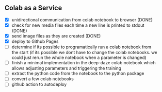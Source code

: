 ## Colab as a Service
- [x] unidirectional communication from colab notebook to browser (DONE)
- [x] check for new media files each time a new line is printed to stdout (DONE)
- [x] send image files as they are created (DONE)
- [x] deploy to Github Pages
- [ ] determine if its possible to programatically run a colab notebook from the start (if its possible we dont have to change the colab notebooks. we could just rerun the whole notebook when a parameter is changed)
- [ ] finish a minimal implementation in the deep-daze colab notebook which allows adjusting parameters and triggering the training
- [ ] extract the python code from the notebook to the python package
- [ ] convert a few colab notebooks
- [ ] github action to autodeploy
